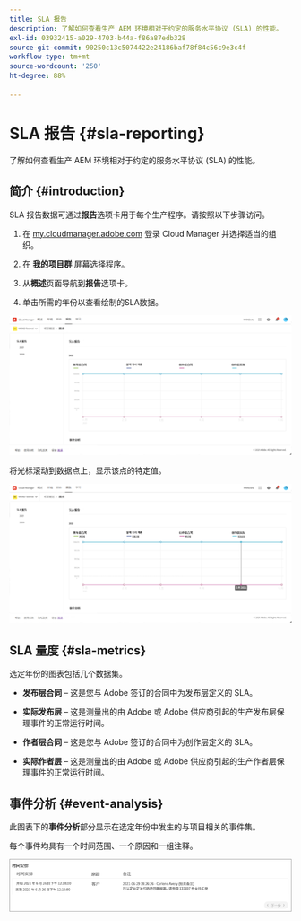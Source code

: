 ```yaml
---
title: SLA 报告
description: 了解如何查看生产 AEM 环境相对于约定的服务水平协议 (SLA) 的性能。
exl-id: 03932415-a029-4703-b44a-f86a87edb328
source-git-commit: 90250c13c5074422e24186baf78f84c56c9e3c4f
workflow-type: tm+mt
source-wordcount: '250'
ht-degree: 88%

---
```



# SLA 报告 {#sla-reporting}

了解如何查看生产 AEM 环境相对于约定的服务水平协议 (SLA) 的性能。

## 简介 {#introduction}

SLA 报告数据可通过&#x200B;**报告**&#x200B;选项卡用于每个生产程序。请按照以下步骤访问。

1. 在 [my.cloudmanager.adobe.com](https://my.cloudmanager.adobe.com/) 登录 Cloud Manager 并选择适当的组织。

1. 在 **[我的项目群](/help/implementing/cloud-manager/getting-access-to-aem-in-cloud/editing-programs.md#my-programs)** 屏幕选择程序。

1. 从&#x200B;**概述**&#x200B;页面导航到&#x200B;**报告**&#x200B;选项卡。

1. 单击所需的年份以查看绘制的SLA数据。

![SLA 图形示例](assets/sla-reporting-1.png)

将光标滚动到数据点上，显示该点的特定值。

![显示详细数据](assets/sla-reporting-b.png)

## SLA 量度 {#sla-metrics}

选定年份的图表包括几个数据集。

* **发布层合同** – 这是您与 Adobe 签订的合同中为发布层定义的 SLA。

* **实际发布层** – 这是测量出的由 Adobe 或 Adobe 供应商引起的生产发布层保理事件的正常运行时间。

* **作者层合同** – 这是您与 Adobe 签订的合同中为创作层定义的 SLA。

* **实际作者层** – 这是测量出的由 Adobe 或 Adobe 供应商引起的生产作者层保理事件的正常运行时间。

## 事件分析 {#event-analysis}

此图表下的&#x200B;**事件分析**&#x200B;部分显示在选定年份中发生的与项目相关的事件集。

每个事件均具有一个时间范围、一个原因和一组注释。

![事件分析示例](assets/sla-reporting-c.png)
